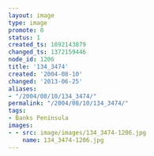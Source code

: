 ```yaml
---
layout: image
type: image
promote: 0
status: 1
created_ts: 1092143879
changed_ts: 1372159446
node_id: 1206
title: '134_3474'
created: '2004-08-10'
changed: '2013-06-25'
aliases:
- "/2004/08/10/134_3474/"
permalink: "/2004/08/10/134_3474/"
tags:
- Banks Peninsula
images:
- - src: image/images/134_3474-1206.jpg
    name: 134_3474-1206.jpg
---
```


